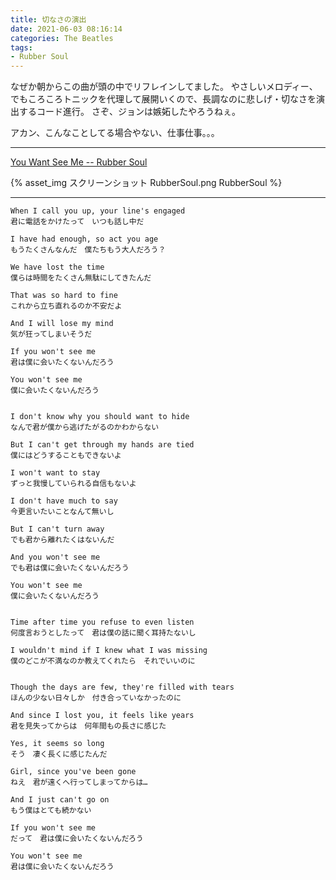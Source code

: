 ```yaml
---
title: 切なさの演出
date: 2021-06-03 08:16:14
categories: The Beatles
tags:
- Rubber Soul
---
```


なぜか朝からこの曲が頭の中でリフレインしてました。
やさしいメロディー、でもころころトニックを代理して展開いくので、長調なのに悲しげ・切なさを演出するコード進行。
さぞ、ジョンは嫉妬したやろうねぇ。

アカン、こんなことしてる場合やない、仕事仕事。。。

---

[You Want See Me -- Rubber Soul](https://youtu.be/OsjTO0yZQjk)

{% asset_img スクリーンショット RubberSoul.png RubberSoul %}

---

```
When I call you up, your line's engaged
君に電話をかけたって　いつも話し中だ

I have had enough, so act you age
もうたくさんなんだ　僕たちもう大人だろう？

We have lost the time
僕らは時間をたくさん無駄にしてきたんだ

That was so hard to fine
これから立ち直れるのか不安だよ

And I will lose my mind
気が狂ってしまいそうだ

If you won't see me
君は僕に会いたくないんだろう

You won't see me
僕に会いたくないんだろう


I don't know why you should want to hide
なんで君が僕から逃げたがるのかわからない

But I can't get through my hands are tied
僕にはどうすることもできないよ

I won't want to stay
ずっと我慢していられる自信もないよ

I don't have much to say
今更言いたいことなんて無いし

But I can't turn away
でも君から離れたくはないんだ

And you won't see me
でも君は僕に会いたくないんだろう

You won't see me
僕に会いたくないんだろう


Time after time you refuse to even listen
何度言おうとしたって　君は僕の話に聞く耳持たないし

I wouldn't mind if I knew what I was missing
僕のどこが不満なのか教えてくれたら　それでいいのに


Though the days are few, they're filled with tears
ほんの少ない日々しか　付き合っていなかったのに

And since I lost you, it feels like years
君を見失ってからは　何年間もの長さに感じた

Yes, it seems so long
そう　凄く長くに感じたんだ

Girl, since you've been gone
ねえ　君が遠くへ行ってしまってからは…

And I just can't go on
もう僕はとても続かない

If you won't see me
だって　君は僕に会いたくないんだろう

You won't see me
君は僕に会いたくないんだろう
```

<!-- {% asset_img 210602_D80_DSC_1665.jpg 枚方市自宅近くの田んぼ %}

枚方市　自宅近くの田んぼ | D80/ASF16-85mm -->